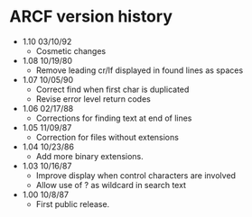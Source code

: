# ARCF version history

- 1.10 03/10/92
  - Cosmetic changes
- 1.08 10/19/80
  - Remove leading cr/lf displayed in found lines as spaces
- 1.07 10/05/90
  - Correct find when first char is duplicated
  - Revise error level return codes
- 1.06 02/17/88
  - Corrections for finding text at end of lines
- 1.05 11/09/87
  - Correction for files without extensions
- 1.04 10/23/86
  - Add more binary extensions.
- 1.03 10/16/87
  - Improve display when control characters are involved
  - Allow use of ? as wildcard in search text
- 1.00 10/8/87
  - First public release.
